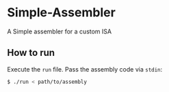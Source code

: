 # Simple-Assembler
A Simple assembler for a custom ISA

## How to run
Execute the `run` file. Pass the assembly code via `stdin`:

```sh
$ ./run < path/to/assembly
```
